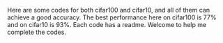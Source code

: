 Here are some codes for both cifar100 and cifar10, and all of them can achieve a good accuracy. The best performance here on cifar100 is 77% and on cifar10 is 93%. Each code has a readme. Welcome to help me complete the codes.